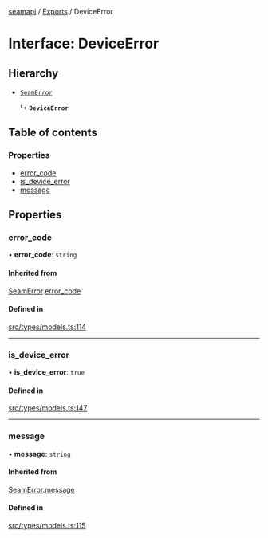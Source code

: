 [seamapi](../README.md) / [Exports](../modules.md) / DeviceError

# Interface: DeviceError

## Hierarchy

- [`SeamError`](SeamError.md)

  ↳ **`DeviceError`**

## Table of contents

### Properties

- [error\_code](DeviceError.md#error_code)
- [is\_device\_error](DeviceError.md#is_device_error)
- [message](DeviceError.md#message)

## Properties

### error\_code

• **error\_code**: `string`

#### Inherited from

[SeamError](SeamError.md).[error_code](SeamError.md#error_code)

#### Defined in

[src/types/models.ts:114](https://github.com/seamapi/javascript/blob/main/src/types/models.ts#L114)

___

### is\_device\_error

• **is\_device\_error**: ``true``

#### Defined in

[src/types/models.ts:147](https://github.com/seamapi/javascript/blob/main/src/types/models.ts#L147)

___

### message

• **message**: `string`

#### Inherited from

[SeamError](SeamError.md).[message](SeamError.md#message)

#### Defined in

[src/types/models.ts:115](https://github.com/seamapi/javascript/blob/main/src/types/models.ts#L115)
